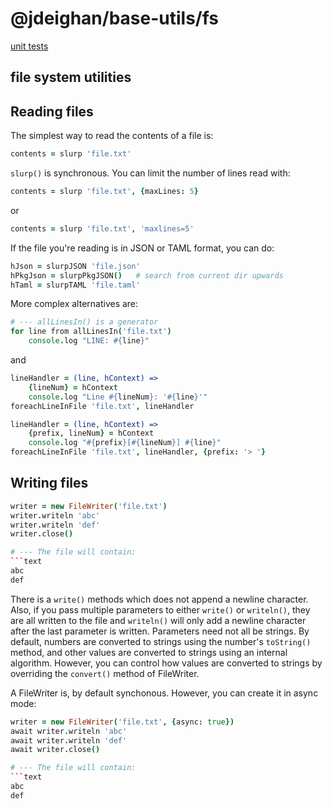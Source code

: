 @jdeighan/base-utils/fs
=======================

[unit tests](../test/fs.test.coffee)

file system utilities
---------------------

Reading files
-------------

The simplest way to read the contents of a file is:

```coffee
contents = slurp 'file.txt'
```

`slurp()` is synchronous. You can limit the number of
lines read with:

```coffee
contents = slurp 'file.txt', {maxLines: 5}
```
or
```coffee
contents = slurp 'file.txt', 'maxlines=5'
```
If the file you're reading is in JSON or TAML format,
you can do:
```coffee
hJson = slurpJSON 'file.json'
hPkgJson = slurpPkgJSON()   # search from current dir upwards
hTaml = slurpTAML 'file.taml'
```

More complex alternatives are:

```coffee
# --- allLinesIn() is a generator
for line from allLinesIn('file.txt')
	console.log "LINE: #{line}"
```

and

```coffee
lineHandler = (line, hContext) =>
	{lineNum} = hContext
	console.log "Line #{lineNum}: '#{line}'"
foreachLineInFile 'file.txt', lineHandler

lineHandler = (line, hContext) =>
	{prefix, lineNum} = hContext
	console.log "#{prefix}[#{lineNum}] #{line}"
foreachLineInFile 'file.txt', lineHandler, {prefix: '> '}
```

Writing files
-------------

```coffee
writer = new FileWriter('file.txt')
writer.writeln 'abc'
writer.writeln 'def'
writer.close()

# --- The file will contain:
```text
abc
def
```

There is a `write()` methods which does not append a
newline character. Also, if you pass multiple parameters
to either `write()` or `writeln()`, they are all written
to the file and `writeln()` will only add a newline
character after the last parameter is written. Parameters
need not all be strings. By default, numbers are converted
to strings using the number's `toString()` method, and other
values are converted to strings using an internal algorithm.
However, you can control how values are converted to strings
by overriding the `convert()` method of FileWriter.

A FileWriter is, by default synchonous. However, you
can create it in async mode:

```coffee
writer = new FileWriter('file.txt', {async: true})
await writer.writeln 'abc'
await writer.writeln 'def'
await writer.close()

# --- The file will contain:
```text
abc
def
```
